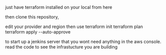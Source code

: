 
just have terraform installed on your local from here

then clone this repository,

edit your provider and region
then use terraform init
terraform plan
terraform apply --auto-approve 

to start up a jenkins server that you wont need anything in the aws console.
read the code to see the infrastucture you are building
